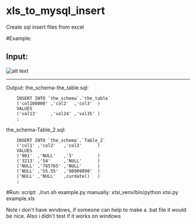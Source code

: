 xls_to_mysql_insert
===================

Create sql insert files from excel

#Example:

Input:
---
![alt text](https://raw.github.com/papaloizouc/xls_to_mysql_insert/master/xls_file_.png "Input")
___
Output:
the_schema-the_table.sql:

```mysql
    INSERT INTO `the_schema`.`the_table`
    ('col100000' ,'col2'  ,'col3'  )
    VALUES
    ('val13'     ,'val24' ,'val35' )
    ;
```


the_schema-Table_2.sql:
```mysql
    INSERT INTO `the_schema`.`Table_2`
    ('col1' ,'col2'   ,'col3'      )
    VALUES
    ('901'  ,'NULL'   ,'3'         )
    ('3213' ,'54'     ,'NULL'      )
    ('NULL' ,'765765' ,'NULL'      )
    ('NULL' ,'55.55'  ,'90909090'  )
    ('NULL' ,'NULL'   ,curdate()   )
    ;
```

#Run:
script: ./run.sh example.py
manually: xtsi_venv/bin/python xtsi.py example.xls

Note i don't have windows, if someone can help to make a .bat file it would be nice.
Also i didn't test if it works on windows